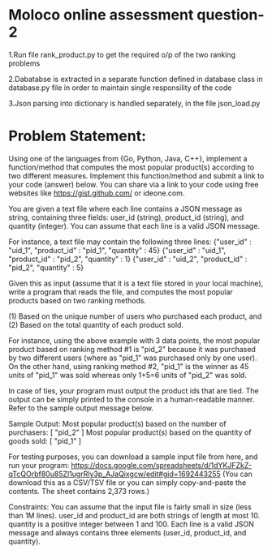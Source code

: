 # Moloco online assessment question-2

1.Run file rank_product.py to get the required o/p of the
two ranking problems

2.Dabatabse is extracted in a separate function defined in database class
in database.py file in order to  maintain single responsility of the code

3.Json parsing into dictionary is handled separately,
in the file json_load.py


# Problem Statement:
Using one of the languages from {Go, Python, Java, C++}, implement a function/method that computes the most popular product(s) according to two different measures.
Implement this function/method and submit a link to your code (answer) below.
You can share via a link to your code using free websites like https://gist.github.com/ or ideone.com.

You are given a text file where each line contains a JSON message as string, containing three fields: user_id (string), product_id (string), and quantity (integer). You can assume that each line is a valid JSON message. 

For instance, a text file may contain the following three lines:
{"user_id" : "uid_1", "product_id" : "pid_1", "quantity" : 45}
{"user_id" : "uid_1", "product_id" : "pid_2", "quantity" : 1}
{"user_id" : "uid_2", "product_id" : "pid_2", "quantity" : 5}

Given this as input (assume that it is a text file stored in your local machine), write a program that reads the file, and computes the most popular products based on two ranking methods.

(1) Based on the unique number of users who purchased each product, and
(2) Based on the total quantity of each product sold.

For instance, using the above example with 3 data points, the most popular product based on ranking method #1 is "pid_2" because it was purchased by two different users (where as "pid_1" was purchased only by one user).
On the other hand, using ranking method #2, "pid_1" is the winner as 45 units of "pid_1" was sold whereas only 1+5=6 units of "pid_2" was sold.

In case of ties, your program must output the product ids that are tied.
The output can be simply printed to the console in a human-readable manner. 
Refer to the sample output message below.

Sample Output:
Most popular product(s) based on the number of purchasers: [ "pid_2" ]
Most popular product(s) based on the quantity of goods sold: [ "pid_1" ]

For testing purposes, you can download a sample input file from here, and run your program:
https://docs.google.com/spreadsheets/d/1dYKJFZkZ-qTcQOrbf80u85Zl1ugrRly3p_AJaQixgcw/edit#gid=1692443255
(You can download this as a CSV/TSV file or you can simply copy-and-paste the contents.
The sheet contains 2,373 rows.)

Constraints:
You can assume that the input file is fairly small in size (less than 1M lines).
user_id and product_id are both strings of length at most 10.
quantity is a positive integer between 1 and 100.
Each line is a valid JSON message and always contains three elements (user_id, product_id, and quantity).
